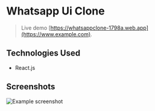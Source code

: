 # Whatsapp Ui Clone
> Live demo [https://whatsappclone-1798a.web.app](https://www.example.com). <!-- If you have the project hosted somewhere, include the link here. -->

## Technologies Used
- React.js

## Screenshots
![Example screenshot](https://portfoliomohak.web.app/static/media/whatsapp.39750b16.png)
<!-- If you have screenshots you'd like to share, include them here. -->



